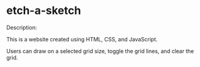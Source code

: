 # etch-a-sketch

Description: 

This is a website created using HTML, CSS, and JavaScript.

Users can draw on a selected grid size, toggle the grid lines, and clear the grid.
